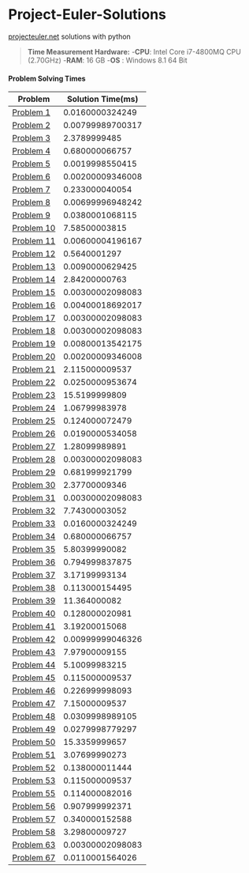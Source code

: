 # Project-Euler-Solutions

[projecteuler.net](http://projecteuler.net) solutions with python


> **Time Measurement Hardware:**
>-**CPU**: Intel Core i7-4800MQ CPU (2.70GHz)
>-**RAM**: 16 GB
>-**OS** : Windows 8.1  64 Bit

#### <i class="icon-clock"></i> Problem Solving Times
| Problem                                           | Solution Time(ms)	|
|---------------------------------------------------|-------------------|
| [Problem 1](https://projecteuler.net/problem=1)   | 0.0160000324249	|
| [Problem 2](https://projecteuler.net/problem=2)   | 0.00799989700317	|
| [Problem 3](https://projecteuler.net/problem=3)   | 2.3789999485		|
| [Problem 4](https://projecteuler.net/problem=4)   | 0.680000066757	|
| [Problem 5](https://projecteuler.net/problem=5)   | 0.0019998550415	|
| [Problem 6](https://projecteuler.net/problem=6)   | 0.00200009346008	|
| [Problem 7](https://projecteuler.net/problem=7)   | 0.233000040054	|
| [Problem 8](https://projecteuler.net/problem=8)   | 0.00699996948242	|
| [Problem 9](https://projecteuler.net/problem=9)   | 0.0380001068115	|
| [Problem 10](https://projecteuler.net/problem=10) | 7.58500003815		|
| [Problem 11](https://projecteuler.net/problem=11) | 0.00600004196167	|
| [Problem 12](https://projecteuler.net/problem=12) | 0.5640001297		|
| [Problem 13](https://projecteuler.net/problem=13) | 0.0090000629425	|
| [Problem 14](https://projecteuler.net/problem=14) | 2.84200000763		|
| [Problem 15](https://projecteuler.net/problem=15) | 0.00300002098083	|
| [Problem 16](https://projecteuler.net/problem=16) | 0.00400018692017	|
| [Problem 17](https://projecteuler.net/problem=17) | 0.00300002098083	|
| [Problem 18](https://projecteuler.net/problem=18) | 0.00300002098083	|
| [Problem 19](https://projecteuler.net/problem=19) | 0.00800013542175	|
| [Problem 20](https://projecteuler.net/problem=20) | 0.00200009346008	|
| [Problem 21](https://projecteuler.net/problem=21) | 2.115000009537	|
| [Problem 22](https://projecteuler.net/problem=22) | 0.0250000953674	|
| [Problem 23](https://projecteuler.net/problem=23) | 15.5199999809		|
| [Problem 24](https://projecteuler.net/problem=24) | 1.06799983978		|
| [Problem 25](https://projecteuler.net/problem=25) | 0.124000072479	|
| [Problem 26](https://projecteuler.net/problem=26) | 0.0190000534058	|
| [Problem 27](https://projecteuler.net/problem=27) | 1.28099989891		|
| [Problem 28](https://projecteuler.net/problem=28) | 0.00300002098083	|
| [Problem 29](https://projecteuler.net/problem=29) | 0.681999921799	|
| [Problem 30](https://projecteuler.net/problem=30) | 2.37700009346		|
| [Problem 31](https://projecteuler.net/problem=31) | 0.00300002098083	|
| [Problem 32](https://projecteuler.net/problem=32) | 7.74300003052		|
| [Problem 33](https://projecteuler.net/problem=33) | 0.0160000324249	|
| [Problem 34](https://projecteuler.net/problem=34) | 0.680000066757	|
| [Problem 35](https://projecteuler.net/problem=35) | 5.80399990082		|
| [Problem 36](https://projecteuler.net/problem=36) | 0.794999837875	|
| [Problem 37](https://projecteuler.net/problem=37) | 3.17199993134		|
| [Problem 38](https://projecteuler.net/problem=38) | 0.113000154495	|
| [Problem 39](https://projecteuler.net/problem=39) | 11.364000082		|
| [Problem 40](https://projecteuler.net/problem=40) | 0.128000020981	|
| [Problem 41](https://projecteuler.net/problem=41) | 3.19200015068		|
| [Problem 42](https://projecteuler.net/problem=42) | 0.00999999046326	|
| [Problem 43](https://projecteuler.net/problem=43) | 7.97900009155		|
| [Problem 44](https://projecteuler.net/problem=44) | 5.10099983215		|
| [Problem 45](https://projecteuler.net/problem=45) | 0.115000009537	|
| [Problem 46](https://projecteuler.net/problem=46) | 0.226999998093	|
| [Problem 47](https://projecteuler.net/problem=47) | 7.15000009537		|
| [Problem 48](https://projecteuler.net/problem=48) | 0.0309998989105	|
| [Problem 49](https://projecteuler.net/problem=49) | 0.0279998779297	|
| [Problem 50](https://projecteuler.net/problem=50) | 15.3359999657		|
| [Problem 51](https://projecteuler.net/problem=51) | 3.07699990273		|
| [Problem 52](https://projecteuler.net/problem=52) | 0.138000011444	|
| [Problem 53](https://projecteuler.net/problem=53) | 0.115000009537	|
| [Problem 55](https://projecteuler.net/problem=55) | 0.114000082016	|
| [Problem 56](https://projecteuler.net/problem=56) | 0.907999992371	|
| [Problem 57](https://projecteuler.net/problem=57) | 0.340000152588	|
| [Problem 58](https://projecteuler.net/problem=58) | 3.29800009727		|
| [Problem 63](https://projecteuler.net/problem=63) | 0.00300002098083	|
| [Problem 67](https://projecteuler.net/problem=67) | 0.0110001564026	|